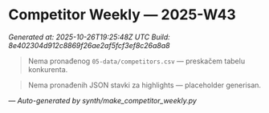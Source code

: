 # Competitor Weekly — 2025-W43

_Generated at: 2025-10-26T19:25:48Z UTC_
_Build: 8e402304d912c8869f26ae2af5fcf3ef8c26a8a8_

> Nema pronađenog `05-data/competitors.csv` — preskačem tabelu konkurenta.

> Nema pronađenih JSON stavki za highlights — placeholder generisan.

—
_Auto-generated by synth/make_competitor_weekly.py_